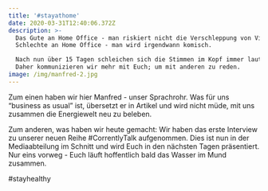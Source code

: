 ```yaml
---
title: '#stayathome'
date: 2020-03-31T12:40:06.372Z
description: >-
  Das Gute an Home Office - man riskiert nicht die Verschleppung von Viren. Das
  Schlechte an Home Office - man wird irgendwann komisch. 

  Nach nun über 15 Tagen schleichen sich die Stimmen im Kopf immer lauter an.
  Daher kommunizieren wir mehr mit Euch; um mit anderen zu reden. 
image: /img/manfred-2.jpg
---
```

Zum einen haben wir hier Manfred - unser Sprachrohr. Was für uns “business as usual” ist, übersetzt er in Artikel und wird nicht müde, mit uns zusammen die Energiewelt neu zu beleben.

Zum anderen, was haben wir heute gemacht: Wir haben das erste Interview zu unserer neuen Reihe #CorrentlyTalk aufgenommen. Dies ist nun in der Mediaabteilung im Schnitt und wird Euch in den nächsten Tagen präsentiert. Nur eins vorweg - Euch läuft hoffentlich bald das Wasser im Mund zusammen. 

\#stayhealthy
